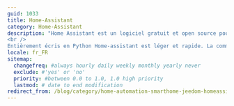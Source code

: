 ```yaml
---
guid: 1033
title: Home-Assistant
category: Home-Assistant
description: "Home Assistant est un logiciel gratuit et open source pour la domotique qui est conçu pour être le système de contrôle central des appareils domestiques intelligents en mettant l’accent sur le contrôle local et la confidentialité. Tous les modules sont eux aussi gratuit et open source.
<br />
Entièrement écris en Python Home-assistant est léger et rapide. La communauté Github rassemble plus de 2400 contributeurs, je peux te dire que les évolutions sont nombreuses, et la réactivité phénoménale. Bref dans l’air du temps alors régale toi !"
locale: fr_FR
sitemap:
  changefreq: #always hourly daily weekly monthly yearly never
  exclude: #'yes' or 'no'
  priority: #between 0.0 to 1.0, 1.0 high priority
  lastmod: # date to end modification
redirect_from: /blog/category/home-automation-smarthome-jeedom-homeassistant/tutos-haade-lab/home-assistant/
---
```

